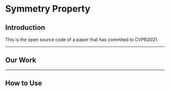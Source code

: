# Symmetry Property


## Introduction

This is the open source code of a paper that has commited to CVPR2021.

---

## Our Work


---

## How to Use


